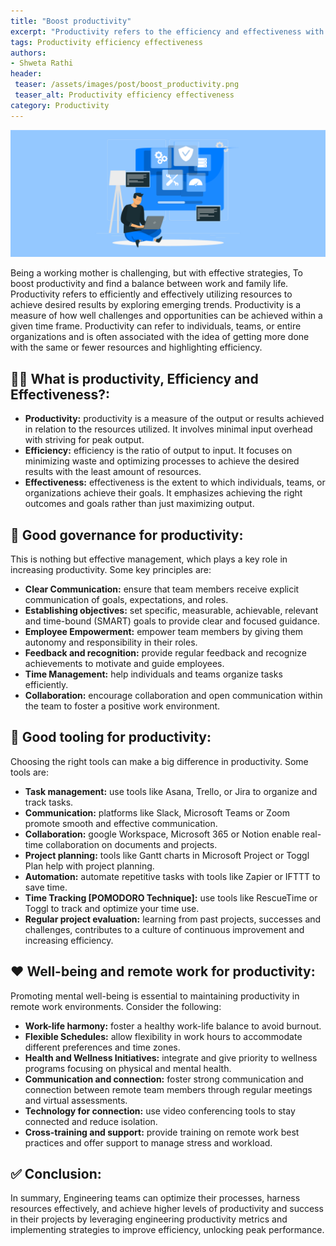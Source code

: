 ```yaml
---
title: "Boost productivity"
excerpt: "Productivity refers to the efficiency and effectiveness with which resources are using to achieve desired results by exploring emerging trends."
tags: Productivity efficiency effectiveness
authors:
- Shweta Rathi
header:
 teaser: /assets/images/post/boost_productivity.png
 teaser_alt: Productivity efficiency effectiveness
category: Productivity
---
```

![](/assets/images/post/boost_productivity.png)


Being a working mother is challenging, but with effective strategies, To boost productivity and find a balance between work and family life.
Productivity refers to efficiently and effectively utilizing resources to achieve desired results by exploring emerging trends. Productivity is a measure of how well challenges and opportunities can be achieved within a given time frame. Productivity can refer to individuals, teams, or entire organizations and is often associated with the idea of getting more done with the same or fewer resources and highlighting efficiency.

## 🏃‍♂️ What is productivity, Efficiency and Effectiveness?:
- **Productivity:** productivity is a measure of the output or results achieved in relation to the resources utilized. It involves minimal input overhead with striving for peak output.
- **Efficiency:** efficiency is the ratio of output to input. It focuses on minimizing waste and optimizing processes to achieve the desired results with the least amount of resources.
- **Effectiveness:** effectiveness is the extent to which individuals, teams, or organizations achieve their goals. It emphasizes achieving the right outcomes and goals rather than just maximizing output.

## 🎽 Good governance for productivity:
This is nothing but effective management, which plays a key role in increasing productivity. Some key principles are:
- **Clear Communication:**  ensure that team members receive explicit communication of goals, expectations, and roles.
- **Establishing objectives:** set specific, measurable, achievable, relevant and time-bound (SMART) goals to provide clear and focused guidance.
- **Employee Empowerment:** empower team members by giving them autonomy and responsibility in their roles.
- **Feedback and recognition:** provide regular feedback and recognize achievements to motivate and guide employees.
- **Time Management:** help individuals and teams organize tasks efficiently.
- **Collaboration:** encourage collaboration and open communication within the team to foster a positive work environment.

## 🔨 Good tooling for productivity:
Choosing the right tools can make a big difference in productivity. Some tools are:
- **Task management:** use tools like Asana, Trello, or Jira to organize and track tasks.
- **Communication:** platforms like Slack, Microsoft Teams or Zoom promote smooth and effective communication.
- **Collaboration:** google Workspace, Microsoft 365 or Notion enable real-time collaboration on documents and projects.
- **Project planning:** tools like Gantt charts in Microsoft Project or Toggl Plan help with project planning.
- **Automation:** automate repetitive tasks with tools like Zapier or IFTTT to save time.
- **Time Tracking [POMODORO Technique]:**  use tools like RescueTime or Toggl to track and optimize your time use.
- **Regular project evaluation:** learning from past projects, successes and challenges, contributes to a culture of continuous improvement and increasing efficiency.

## ❤️ Well-being and remote work for productivity:
Promoting mental well-being is essential to maintaining productivity in remote work environments. Consider the following:
- **Work-life harmony:** foster a healthy work-life balance to avoid burnout.
- **Flexible Schedules:** allow flexibility in work hours to accommodate different preferences and time zones.
- **Health and Wellness Initiatives:** integrate and give priority to wellness programs focusing on physical and mental health.
- **Communication and connection:**  foster strong communication and connection between remote team members through regular meetings and virtual assessments.
- **Technology for connection:** use video conferencing tools to stay connected and reduce isolation.
- **Cross-training and support:** provide training on remote work best practices and offer support to manage stress and workload.


## ✅ Conclusion:
In summary, Engineering teams can optimize their processes, harness resources effectively, and achieve higher levels of productivity and success in their projects by leveraging engineering productivity metrics and implementing strategies to improve efficiency, unlocking peak performance.

